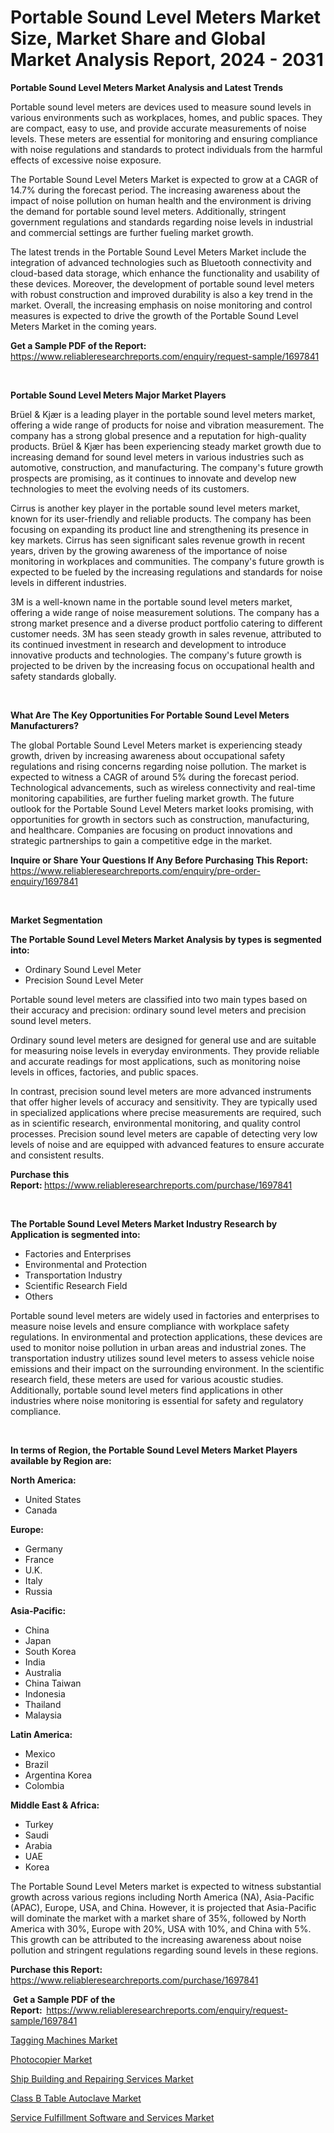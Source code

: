 <p><h1>Portable Sound Level Meters Market Size, Market Share and Global Market Analysis Report, 2024 - 2031</h1></p><p><strong>Portable Sound Level Meters Market Analysis and Latest Trends</strong></p>
<p><p>Portable sound level meters are devices used to measure sound levels in various environments such as workplaces, homes, and public spaces. They are compact, easy to use, and provide accurate measurements of noise levels. These meters are essential for monitoring and ensuring compliance with noise regulations and standards to protect individuals from the harmful effects of excessive noise exposure.</p><p>The Portable Sound Level Meters Market is expected to grow at a CAGR of 14.7% during the forecast period. The increasing awareness about the impact of noise pollution on human health and the environment is driving the demand for portable sound level meters. Additionally, stringent government regulations and standards regarding noise levels in industrial and commercial settings are further fueling market growth.</p><p>The latest trends in the Portable Sound Level Meters Market include the integration of advanced technologies such as Bluetooth connectivity and cloud-based data storage, which enhance the functionality and usability of these devices. Moreover, the development of portable sound level meters with robust construction and improved durability is also a key trend in the market. Overall, the increasing emphasis on noise monitoring and control measures is expected to drive the growth of the Portable Sound Level Meters Market in the coming years.</p></p>
<p><strong>Get a Sample PDF of the Report:&nbsp;</strong> <a href="https://www.reliableresearchreports.com/enquiry/request-sample/1697841">https://www.reliableresearchreports.com/enquiry/request-sample/1697841</a></p>
<p>&nbsp;</p>
<p><strong>Portable Sound Level Meters Major Market Players</strong></p>
<p><p>Brüel & Kjær is a leading player in the portable sound level meters market, offering a wide range of products for noise and vibration measurement. The company has a strong global presence and a reputation for high-quality products. Brüel & Kjær has been experiencing steady market growth due to increasing demand for sound level meters in various industries such as automotive, construction, and manufacturing. The company's future growth prospects are promising, as it continues to innovate and develop new technologies to meet the evolving needs of its customers.</p><p>Cirrus is another key player in the portable sound level meters market, known for its user-friendly and reliable products. The company has been focusing on expanding its product line and strengthening its presence in key markets. Cirrus has seen significant sales revenue growth in recent years, driven by the growing awareness of the importance of noise monitoring in workplaces and communities. The company's future growth is expected to be fueled by the increasing regulations and standards for noise levels in different industries.</p><p>3M is a well-known name in the portable sound level meters market, offering a wide range of noise measurement solutions. The company has a strong market presence and a diverse product portfolio catering to different customer needs. 3M has seen steady growth in sales revenue, attributed to its continued investment in research and development to introduce innovative products and technologies. The company's future growth is projected to be driven by the increasing focus on occupational health and safety standards globally.</p></p>
<p>&nbsp;</p>
<p><strong>What Are The Key Opportunities For Portable Sound Level Meters Manufacturers?</strong></p>
<p><p>The global Portable Sound Level Meters market is experiencing steady growth, driven by increasing awareness about occupational safety regulations and rising concerns regarding noise pollution. The market is expected to witness a CAGR of around 5% during the forecast period. Technological advancements, such as wireless connectivity and real-time monitoring capabilities, are further fueling market growth. The future outlook for the Portable Sound Level Meters market looks promising, with opportunities for growth in sectors such as construction, manufacturing, and healthcare. Companies are focusing on product innovations and strategic partnerships to gain a competitive edge in the market.</p></p>
<p><strong>Inquire or Share Your Questions If Any Before Purchasing This Report:</strong> <a href="https://www.reliableresearchreports.com/enquiry/pre-order-enquiry/1697841">https://www.reliableresearchreports.com/enquiry/pre-order-enquiry/1697841</a></p>
<p>&nbsp;</p>
<p><strong>Market Segmentation</strong></p>
<p><strong>The Portable Sound Level Meters Market Analysis by types is segmented into:</strong></p>
<p><ul><li>Ordinary Sound Level Meter</li><li>Precision Sound Level Meter</li></ul></p>
<p><p>Portable sound level meters are classified into two main types based on their accuracy and precision: ordinary sound level meters and precision sound level meters.</p><p>Ordinary sound level meters are designed for general use and are suitable for measuring noise levels in everyday environments. They provide reliable and accurate readings for most applications, such as monitoring noise levels in offices, factories, and public spaces.</p><p>In contrast, precision sound level meters are more advanced instruments that offer higher levels of accuracy and sensitivity. They are typically used in specialized applications where precise measurements are required, such as in scientific research, environmental monitoring, and quality control processes. Precision sound level meters are capable of detecting very low levels of noise and are equipped with advanced features to ensure accurate and consistent results.</p></p>
<p><strong>Purchase this Report:&nbsp;</strong><a href="https://www.reliableresearchreports.com/purchase/1697841">https://www.reliableresearchreports.com/purchase/1697841</a></p>
<p>&nbsp;</p>
<p><strong>The Portable Sound Level Meters Market Industry Research by Application is segmented into:</strong></p>
<p><ul><li>Factories and Enterprises</li><li>Environmental and Protection</li><li>Transportation Industry</li><li>Scientific Research Field</li><li>Others</li></ul></p>
<p><p>Portable sound level meters are widely used in factories and enterprises to measure noise levels and ensure compliance with workplace safety regulations. In environmental and protection applications, these devices are used to monitor noise pollution in urban areas and industrial zones. The transportation industry utilizes sound level meters to assess vehicle noise emissions and their impact on the surrounding environment. In the scientific research field, these meters are used for various acoustic studies. Additionally, portable sound level meters find applications in other industries where noise monitoring is essential for safety and regulatory compliance.</p></p>
<p>&nbsp;</p>
<p><strong>In terms of Region, the Portable Sound Level Meters Market Players available by Region are:</strong></p>
<p>
    <p> <strong> North America: </strong>
        <ul>
            <li>United States</li>
            <li>Canada</li>
        </ul>
        </p> 
    <p> <strong> Europe: </strong>
        <ul>
            <li>Germany</li>
            <li>France</li>
            <li>U.K.</li>
            <li>Italy</li>
            <li>Russia</li>
        </ul>
        </p> 
    <p> <strong> Asia-Pacific: </strong>
        <ul>
            <li>China</li>
            <li>Japan</li>
            <li>South Korea</li>
            <li>India</li>
            <li>Australia</li>
            <li>China Taiwan</li>
            <li>Indonesia</li>
            <li>Thailand</li>
            <li>Malaysia</li>
        </ul>
        </p> 
    <p> <strong> Latin America: </strong>
        <ul>
            <li>Mexico</li>
            <li>Brazil</li>
            <li>Argentina Korea</li>
            <li>Colombia</li>
        </ul>
        </p> 
    <p> <strong> Middle East & Africa: </strong>
        <ul>
            <li>Turkey</li>
            <li>Saudi</li>
            <li>Arabia</li>
            <li>UAE</li>
            <li>Korea</li>
        </ul>
    </p>
    </p>
<p><p>The Portable Sound Level Meters market is expected to witness substantial growth across various regions including North America (NA), Asia-Pacific (APAC), Europe, USA, and China. However, it is projected that Asia-Pacific will dominate the market with a market share of 35%, followed by North America with 30%, Europe with 20%, USA with 10%, and China with 5%. This growth can be attributed to the increasing awareness about noise pollution and stringent regulations regarding sound levels in these regions.</p></p>
<p><strong>Purchase this Report: </strong><a href="https://www.reliableresearchreports.com/purchase/1697841">https://www.reliableresearchreports.com/purchase/1697841</a></p>
<p>&nbsp;<strong>Get a Sample PDF of the Report:&nbsp;&nbsp;</strong><a href="https://www.reliableresearchreports.com/enquiry/request-sample/1697841">https://www.reliableresearchreports.com/enquiry/request-sample/1697841</a></p>
<p><strong></strong></p>
<p><p><a href="https://github.com/juniordelafrance/Market-Research-Report-List-2/blob/main/tagging-machines-market.md">Tagging Machines Market</a></p><p><a href="https://github.com/rahu1506/Market-Research-Report-List-3/blob/main/photocopier-market.md">Photocopier Market</a></p><p><a href="https://medium.com/@marieramos20/ship-building-and-repairing-services-market-size-cagr-trends-2024-2030-16148f15126a">Ship Building and Repairing Services Market</a></p><p><a href="https://issuu.com/reportprime-2/docs/class-b-table-autoclave-market-size-2030.pptx">Class B Table Autoclave Market</a></p><p><a href="https://medium.com/@marieramos20/service-fulfillment-software-and-services-market-exploring-market-share-market-trends-and-future-5f0de50a559c">Service Fulfillment Software and Services Market</a></p></p>